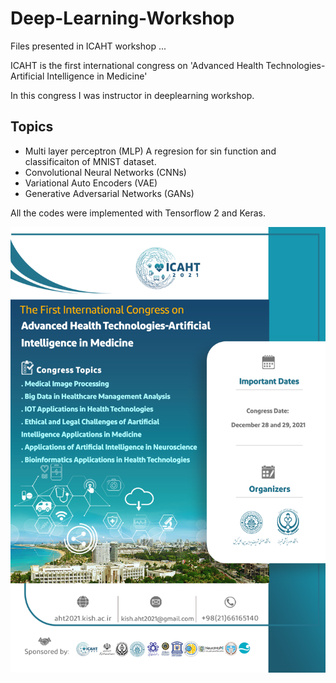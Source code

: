 # Deep-Learning-Workshop
 Files presented in ICAHT workshop ...

ICAHT is the first international congress on
'Advanced Health Technologies-Artificial Intelligence in Medicine'


In this congress I was instructor in deeplearning workshop.

## Topics
* Multi layer perceptron (MLP) 
	A regresion for sin function and classificaiton of MNIST dataset.
* Convolutional Neural Networks (CNNs)
* Variational Auto Encoders (VAE)
* Generative Adversarial Networks (GANs)

All the codes were implemented with Tensorflow 2 and Keras.

![alt text](slides/poster.jpg)